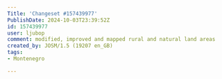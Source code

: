 ```yaml
---
Title: 'Changeset #157439977'
PublishDate: 2024-10-03T23:39:52Z
id: 157439977
user: ljubop
comment: modified, improved and mapped rural and natural land areas
created_by: JOSM/1.5 (19207 en_GB)
tags:
- Montenegro

---
```

